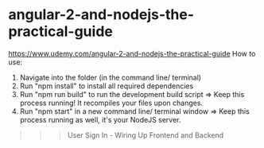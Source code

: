 # angular-2-and-nodejs-the-practical-guide
https://www.udemy.com/angular-2-and-nodejs-the-practical-guide
How to use:

1) Navigate into the folder (in the command line/ terminal)
2) Run "npm install" to install all required dependencies
3) Run "npm run build" to run the development build script => Keep this process running! It recompiles your files upon changes.
4) Run "npm start" in a new command line/ terminal window => Keep this process running as well, it's your NodeJS server. 

>>>User Sign In - Wiring Up Frontend and Backend